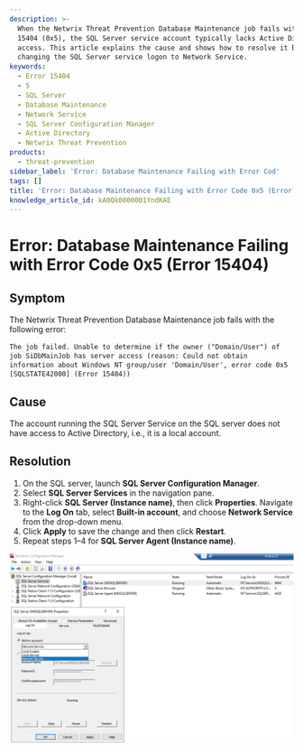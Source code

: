 ```yaml
---
description: >-
  When the Netwrix Threat Prevention Database Maintenance job fails with Error
  15404 (0x5), the SQL Server service account typically lacks Active Directory
  access. This article explains the cause and shows how to resolve it by
  changing the SQL Server service logon to Network Service.
keywords:
  - Error 15404
  - 5
  - SQL Server
  - Database Maintenance
  - Network Service
  - SQL Server Configuration Manager
  - Active Directory
  - Netwrix Threat Prevention
products:
  - threat-prevention
sidebar_label: 'Error: Database Maintenance Failing with Error Cod'
tags: []
title: 'Error: Database Maintenance Failing with Error Code 0x5 (Error 15404)'
knowledge_article_id: kA0Qk0000001YndKAE
---
```


# Error: Database Maintenance Failing with Error Code 0x5 (Error 15404)

## Symptom

The Netwrix Threat Prevention Database Maintenance job fails with the following error:

```
The job failed. Unable to determine if the owner ("Domain/User") of job SiDbMainJob has server access (reason: Could not obtain information about Windows NT group/user 'Domain/User', error code 0x5 [SQLSTATE42000] (Error 15404))
```

## Cause

The account running the SQL Server Service on the SQL server does not have access to Active Directory, i.e., it is a local account.

## Resolution

1. On the SQL server, launch **SQL Server Configuration Manager**.
2. Select **SQL Server Services** in the navigation pane.
3. Right-click **SQL Server (Instance name)**, then click **Properties**. Navigate to the **Log On** tab, select **Built-in account**, and choose **Network Service** from the drop-down menu.
4. Click **Apply** to save the change and then click **Restart**.
5. Repeat steps 1–4 for **SQL Server Agent (Instance name)**.

![SQL Server Configuration Manager showing Log On tab settings for Network Service](./images/ka0Qk000000E6NJ_0EMQk000009RgNm.png)

